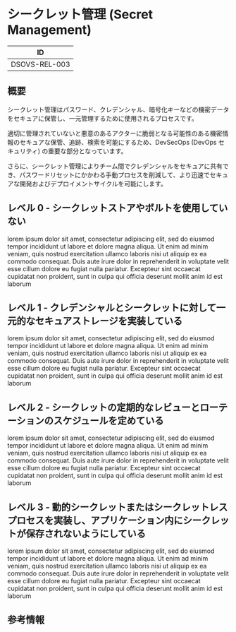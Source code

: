 # シークレット管理 (Secret Management)

| ID            |
| ------------- |
| DSOVS-REL-003 |

## 概要

シークレット管理はパスワード、クレデンシャル、暗号化キーなどの機密データをセキュアに保管し、一元管理するために使用されるプロセスです。

適切に管理されていないと悪意のあるアクターに脆弱となる可能性のある機密情報のセキュアな保管、追跡、検索を可能にするため、DevSecOps (DevOps セキュリティ) の重要な部分となっています。

さらに、シークレット管理によりチーム間でクレデンシャルをセキュアに共有でき、パスワードリセットにかかわる手動プロセスを削減して、より迅速でセキュアな開発およびデプロイメントサイクルを可能にします。

## レベル 0 - シークレットストアやボルトを使用していない

lorem ipsum dolor sit amet, consectetur adipiscing elit, sed do eiusmod tempor incididunt ut labore et dolore magna aliqua. Ut enim ad minim veniam, quis nostrud exercitation ullamco laboris nisi ut aliquip ex ea commodo consequat. Duis aute irure dolor in reprehenderit in voluptate velit esse cillum dolore eu fugiat nulla pariatur. Excepteur sint occaecat cupidatat non proident, sunt in culpa qui officia deserunt mollit anim id est laborum

## レベル 1 - クレデンシャルとシークレットに対して一元的なセキュアストレージを実装している

lorem ipsum dolor sit amet, consectetur adipiscing elit, sed do eiusmod tempor incididunt ut labore et dolore magna aliqua. Ut enim ad minim veniam, quis nostrud exercitation ullamco laboris nisi ut aliquip ex ea commodo consequat. Duis aute irure dolor in reprehenderit in voluptate velit esse cillum dolore eu fugiat nulla pariatur. Excepteur sint occaecat cupidatat non proident, sunt in culpa qui officia deserunt mollit anim id est laborum

## レベル 2 - シークレットの定期的なレビューとローテーションのスケジュールを定めている

lorem ipsum dolor sit amet, consectetur adipiscing elit, sed do eiusmod tempor incididunt ut labore et dolore magna aliqua. Ut enim ad minim veniam, quis nostrud exercitation ullamco laboris nisi ut aliquip ex ea commodo consequat. Duis aute irure dolor in reprehenderit in voluptate velit esse cillum dolore eu fugiat nulla pariatur. Excepteur sint occaecat cupidatat non proident, sunt in culpa qui officia deserunt mollit anim id est laborum

## レベル 3 - 動的シークレットまたはシークレットレスプロセスを実装し、アプリケーション内にシークレットが保存されないようにしている

lorem ipsum dolor sit amet, consectetur adipiscing elit, sed do eiusmod tempor incididunt ut labore et dolore magna aliqua. Ut enim ad minim veniam, quis nostrud exercitation ullamco laboris nisi ut aliquip ex ea commodo consequat. Duis aute irure dolor in reprehenderit in voluptate velit esse cillum dolore eu fugiat nulla pariatur. Excepteur sint occaecat cupidatat non proident, sunt in culpa qui officia deserunt mollit anim id est laborum

## 参考情報
